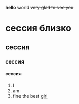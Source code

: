 **hello** world
~~very glad to see you~~
# сессия близко
## сессия
### сессия
#### cессия 
1. I
1. am 
1. fine
the best [girl](https://vk.com/anaschi)
